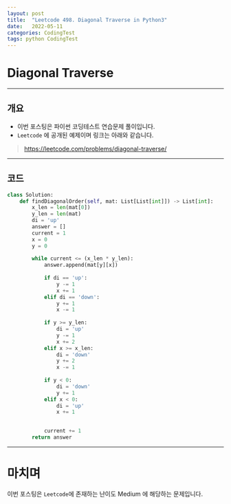 ```yaml
---
layout: post
title:  "Leetcode 498. Diagonal Traverse in Python3"
date:   2022-05-11
categories: CodingTest
tags: python CodingTest
---
```

# Diagonal Traverse
---

## 개요

* 이번 포스팅은 파이썬 코딩테스트 연습문제 풀이입니다.
* `Leetcode` 에 공개된 예제이며 링크는 아래와 같습니다.

> <https://leetcode.com/problems/diagonal-traverse/>
    
---
    
## 코드

```python
class Solution:
    def findDiagonalOrder(self, mat: List[List[int]]) -> List[int]:
        x_len = len(mat[0])
        y_len = len(mat)
        di = 'up'
        answer = []
        current = 1
        x = 0
        y = 0
        
        while current <= (x_len * y_len):
            answer.append(mat[y][x])
            
            if di == 'up':
                y -= 1
                x += 1
            elif di == 'down':
                y += 1
                x -= 1
                
            if y >= y_len:
                di = 'up'
                y -= 1
                x += 2
            elif x >= x_len:
                di = 'down'
                y += 2
                x -= 1
                
            if y < 0:
                di = 'down'
                y += 1
            elif x < 0:
                di = 'up'
                x += 1

                
            current += 1
        return answer
```

---
# 마치며
이번 포스팅은 `Leetcode`에 존재하는 난이도 Medium 에 해당하는 문제입니다.  
